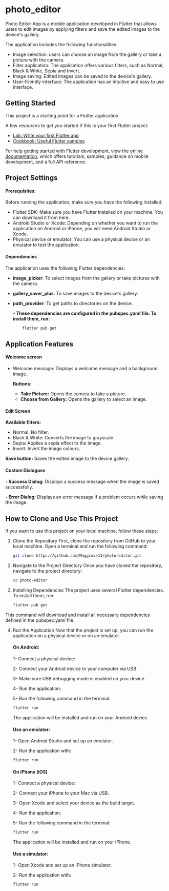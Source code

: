 # photo_editor

Photo Editor App is a mobile application developed in Flutter that allows users to edit images by applying filters and save the edited images to the device's gallery. 

The application includes the following functionalities:

- Image selection: users can choose an image from the gallery or take a picture with the camera.
- Filter application: The application offers various filters, such as Normal, Black & White, Sepia and Invert.
- Image saving: Edited images can be saved to the device's gallery.
- User-friendly interface: The application has an intuitive and easy to use interface.

## Getting Started

This project is a starting point for a Flutter application.

A few resources to get you started if this is your first Flutter project:

- [Lab: Write your first Flutter app](https://docs.flutter.dev/get-started/codelab)
- [Cookbook: Useful Flutter samples](https://docs.flutter.dev/cookbook)

For help getting started with Flutter development, view the
[online documentation](https://docs.flutter.dev/), which offers tutorials,
samples, guidance on mobile development, and a full API reference.

## Project Settings
#### Prerequisites: 
Before running the application, make sure you have the following installed:

- Flutter SDK: Make sure you have Flutter installed on your machine. You can download it from here.
- Android Studio or Xcode: Depending on whether you want to run the application on Android or iPhone, you will need Android Studio or Xcode.
- Physical device or emulator: You can use a physical device or an emulator to test the application.

#### Dependencies
The application uses the following Flutter dependencies:

- **image_picker**: To select images from the gallery or take pictures with the camera.
- **gallery_saver_plus**: To save images to the device's gallery.
- **path_provider**: To get paths to directories on the device.


    **- These dependencies are configured in the pubspec.yaml file. To install them, run:**

    ```bash Copy
        flutter pub get
    ```

## Application Features
#### Welcome screen
- Welcome message: Displays a welcome message and a background image.

    **Buttons:**
    - **Take Picture:** Opens the camera to take a picture.
    - **Choose from Gallery:** Opens the gallery to select an image.

#### Edit Screen
**Available filters:**
- Normal: No filter.
- Black & White: Converts the image to grayscale.
- Sepia: Applies a sepia effect to the image.
- Invert: Invert the image colours.

**Save button:** Saves the edited image to the device gallery.

#### Custom Dialogues
**- Success Dialog:** Displays a success message when the image is saved successfully.

**- Error Dialog:** Displays an error message if a problem occurs while saving the image.

## How to Clone and Use This Project
If you want to use this project on your local machine, follow these steps:

1. Clone the Repository
First, clone the repository from GitHub to your local machine. Open a terminal and run the following command:

    ```bash Copy
    git clone https://github.com/Maggiove13/photo-editor.git 
    ```
2. Navigate to the Project Directory
Once you have cloned the repository, navigate to the project directory:

    ```bash Copy
    cd photo-editor
    ```
3. Installing Dependencies
The project uses several Flutter dependencies. To install them, run:

    ```bash Copy
    flutter pub get
    ```   
This command will download and install all necessary dependencies defined in the pubspec.yaml file.

4.  Run the Application
Now that the project is set up, you can run the application on a physical device or on an emulator.

    #### On Android:
    
    1- Connect a physical device:
    
    2- Connect your Android device to your computer via USB.
    
    3- Make sure USB debugging mode is enabled on your device.
    
    4- Run the application:
    
    5- Run the following command in the terminal:
    
    ```bash Copy
    flutter run
    ```
    
    The application will be installed and run on your Android device.

    #### Use an emulator:
    
    1- Open Android Studio and set up an emulator.
    
    2- Run the application with:
    
    ```bash Copy
    flutter run
    ```
    
    #### On iPhone (iOS)
    
    1- Connect a physical device:
    
    2- Connect your iPhone to your Mac via USB.
    
    3- Open Xcode and select your device as the build target.
    
    4- Run the application:
    
    5- Run the following command in the terminal:
    
    ```bash Copy
    flutter run
    ```
    The application will be installed and run on your iPhone.
    
    #### Use a simulator:
    
    1- Open Xcode and set up an iPhone simulator.
    
    2- Run the application with:
    
    ```bash Copy
    flutter run
    ```

